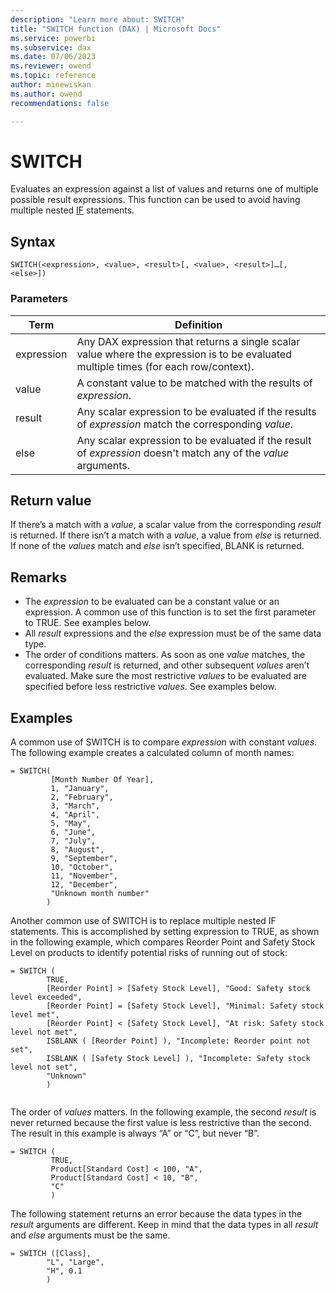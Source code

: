```yaml
---
description: "Learn more about: SWITCH"
title: "SWITCH function (DAX) | Microsoft Docs"
ms.service: powerbi 
ms.subservice: dax 
ms.date: 07/06/2023
ms.reviewer: owend
ms.topic: reference
author: minewiskan
ms.author: owend 
recommendations: false

---
```

# SWITCH

Evaluates an expression against a list of values and returns one of multiple possible result expressions. This function can be used to avoid having multiple nested [IF](if-function-dax.md) statements.  
  
## Syntax  
  
```dax
SWITCH(<expression>, <value>, <result>[, <value>, <result>]…[, <else>])  
```
  
### Parameters  

|Term|Definition|  
|--------|--------------|  
| expression  | Any DAX expression that returns a single scalar value where the expression is to be evaluated multiple times (for each row/context).   |  
| value |  A constant value to be matched with the results of *expression*.  |
|result |Any scalar expression to be evaluated if the results of *expression* match the corresponding *value*.  |
|else |Any scalar expression to be evaluated if the result of *expression* doesn't match any of the *value* arguments.  |

## Return value

If there’s a match with a *value*, a scalar value from the corresponding *result* is returned. If there isn’t a match with a *value*, a value from *else* is returned. If none of the *values* match and *else* isn’t specified, BLANK is returned.
  
## Remarks

- The *expression* to be evaluated can be a constant value or an expression. A common use of this function is to set the first parameter to TRUE. See examples below.
- All *result* expressions and the *else* expression must be of the same data type.
- The order of conditions matters. As soon as one *value* matches, the corresponding *result* is returned, and other subsequent *values* aren’t evaluated. Make sure the most restrictive *values* to be evaluated are specified before less restrictive *values*. See examples below.
  
## Examples

A common use of SWITCH is to compare *expression* with constant *values*. The following example creates a calculated column of month names:

```dax
= SWITCH(
         [Month Number Of Year],
         1, "January",
         2, "February",
         3, "March",
         4, "April",
         5, "May",
         6, "June",
         7, "July",
         8, "August",
         9, "September",
         10, "October",
         11, "November",
         12, "December",
         "Unknown month number"
        )
```

Another common use of SWITCH is to replace multiple nested IF statements. This is accomplished by setting expression to TRUE, as shown in the following example, which compares Reorder Point and Safety Stock Level on products to identify potential risks of running out of stock:

```dax
= SWITCH (
        TRUE,
        [Reorder Point] > [Safety Stock Level], "Good: Safety stock level exceeded",
        [Reorder Point] = [Safety Stock Level], "Minimal: Safety stock level met",
        [Reorder Point] < [Safety Stock Level], "At risk: Safety stock level not met",
        ISBLANK ( [Reorder Point] ), "Incomplete: Reorder point not set",
        ISBLANK ( [Safety Stock Level] ), "Incomplete: Safety stock level not set",
        "Unknown"
        )


```

The order of *values* matters. In the following example, the second *result* is never returned because the first value is less restrictive than the second. The result in this example is always “A” or “C”, but never “B”.

```dax
= SWITCH (
         TRUE,
         Product[Standard Cost] < 100, "A",
         Product[Standard Cost] < 10, "B",
         "C"
         )

```

The following statement returns an error because the data types in the *result* arguments are different. Keep in mind that the data types in all *result* and *else* arguments must be the same.

```dax
= SWITCH ([Class],
        "L", "Large",
        "H", 0.1
        )

```
